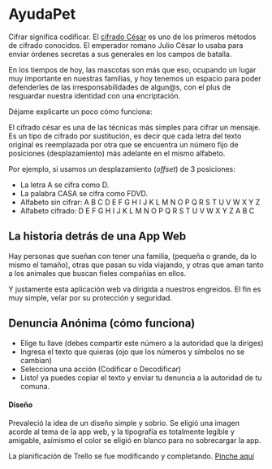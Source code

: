 # AyudaPet

Cifrar significa codificar. El [cifrado César](https://en.wikipedia.org/wiki/Caesar_cipher) es uno de los primeros métodos de cifrado conocidos. El emperador romano Julio César lo usaba para enviar órdenes secretas a sus generales en los campos de batalla.

En los tiempos de hoy, las mascotas son más que eso, ocupando un lugar muy importante en nuestras familias, y hoy tenemos un espacio para poder defenderles de las irresponsabilidades de algun@s, con el plus de resguardar nuestra identidad con una encriptación.

Déjame explicarte un poco cómo funciona:

El cifrado césar es una de las técnicas más simples para cifrar un mensaje. Es un tipo de cifrado por sustitución, es decir que cada letra del texto original es reemplazada por otra que se encuentra un número fijo de posiciones (desplazamiento) más adelante en el mismo alfabeto.

Por ejemplo, si usamos un desplazamiento (_offset_) de 3 posiciones:

- La letra A se cifra como D.
- La palabra CASA se cifra como FDVD.
- Alfabeto sin cifrar: A B C D E F G H I J K L M N O P Q R S T U V W X Y Z
- Alfabeto cifrado: D E F G H I J K L M N O P Q R S T U V W X Y Z A B C

## La historia detrás de una App Web

Hay personas que sueñan con tener una familia, (pequeña o grande, da lo mismo el tamaño), otras que pasan su vida viajando, y otras que aman tanto a los animales que buscan fieles compañías en ellos.

Y justamente esta aplicación web va dirigida a nuestros engreídos. El fin es muy simple, velar por su protección y seguridad.


## Denuncia Anónima (cómo funciona)

- Elige tu llave (debes compartir este número a la autoridad que la diriges)
- Ingresa el texto que quieras (ojo que los números y símbolos no se cambian)
- Selecciona una acción (Codificar o Decodificar)
- Listo! ya puedes copiar el texto y enviar tu denuncia a la autoridad de tu comuna.


#### Diseño

Prevaleció la idea de un diseño simple y sobrio. Se eligió una imagen acorde al tema de la app web, y
la tipografía es totalmente legible y amigable, asímismo el color se eligió en blanco para no sobrecargar la app.


La planificación de Trello se fue modificando y completando. 
[Pinche aquí](https://trello.com/b/qWP3pjuW/cipher-20)


